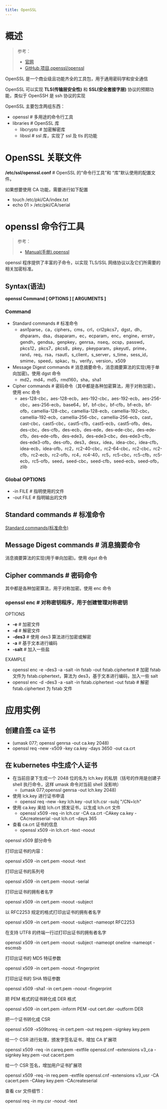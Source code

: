 ```yaml
---
title: OpenSSL
---
```


# 概述

> 参考：
>
> - [官网](https://www.openssl.org/)
> - [GitHub 项目,openssl/openssl](https://github.com/openssl/openssl)

OpenSSL 是一个商业级且功能齐全的工具包，用于通用密码学和安全通信

OpenSSL 可以实现 **TLS(传输层安全性)** 和 **SSL(安全套接字层)** 协议的预期功能，类似于 OpenSSH 是 ssh 协议的实现

OpenSSL 主要包含两组东西：

- openssl # 多用途的命令行工具
- libraries # OpenSSL 库
  - libcrypto # 加密解密库
  - libssl # ssl 库，实现了 ssl 及 tls 的功能

# OpenSSL 关联文件

**/etc/ssl/openssl.conf** # OpenSSL 的“命令行工具”和 “库”默认使用的配置文件。

如果想要使用 CA 功能，需要进行如下配置

- touch /etc/pki/CA/index.txt
- echo 01 > /etc/pki/CA/serial

# openssl 命令行工具

> 参考：
>
> - [Manual(手册),openssl](https://www.openssl.org/docs/manmaster/man1/openssl.html)

openssl 程序提供了丰富的子命令，以实现 TLS/SSL 网络协议以及它们所需要的相关加密标准。

## Syntax(语法)

**openssl Command \[ OPTIONS ] \[ ARGUMENTS ]**

### Command

- Standard commands # 标准命令
  - asn1parse，ca，ciphers，cms，crl，crl2pkcs7，dgst，dh，dhparam，dsa，dsaparam，ec，ecparam，enc，engine，errstr，gendh，gendsa，genpkey，genrsa，nseq，ocsp，passwd，pkcs12，pkcs7，pkcs8，pkey，pkeyparam，pkeyutl，prime，rand，req，rsa，rsautl，s_client，s_server，s_time，sess_id，smime，speed，spkac，ts，verify，version，x509
- Message Digest commands # 消息摘要命令，消息摘要算法的实现(用于单向加密)。使用 dgst 命令
  - md2，md4，md5，rmd160，sha，sha1
- Cipher commands # 密码命令（其中都是各种加密算法，用于对称加密）。使用 enc 命令
  - aes-128-cbc，aes-128-ecb，aes-192-cbc，aes-192-ecb，aes-256-cbc，aes-256-ecb，base64，bf，bf-cbc，bf-cfb，bf-ecb，bf-ofb，camellia-128-cbc，camellia-128-ecb，camellia-192-cbc，camellia-192-ecb，camellia-256-cbc，camellia-256-ecb，cast，cast-cbc，cast5-cbc，cast5-cfb，cast5-ecb，cast5-ofb，des，des-cbc，des-cfb，des-ecb，des-ede，des-ede-cbc，des-ede-cfb，des-ede-ofb，des-ede3，des-ede3-cbc，des-ede3-cfb，des-ede3-ofb，des-ofb，des3，desx，idea，idea-cbc，idea-cfb，idea-ecb，idea-ofb，rc2，rc2-40-cbc，rc2-64-cbc，rc2-cbc，rc2-cfb，rc2-ecb，rc2-ofb，rc4，rc4-40，rc5，rc5-cbc，rc5-cfb，rc5-ecb，rc5-ofb，seed，seed-cbc，seed-cfb，seed-ecb，seed-ofb，zlib

### Global OPTIONS

- -in FILE # 指明使用的文件
- -out FILE # 指明输出的文件

## Standard commands # 标准命令

[Standard commands(标准命令)](/docs/7.信息安全/管理工具/OpenSSL/Standard%20commands(标准命令).md)

## Message Digest commands # 消息摘要命令

消息摘要算法的实现(用于单向加密)。使用 dgst 命令

## Cipher commands # 密码命令

其中都是各种加密算法，用于对称加密。使用 enc 命令

### openssl enc # 对称密钥程序，用于创建管理对称密钥

OPTIONS

- **-e** # 加密文件
- **-d** # 解密文件
- **-des3** # 使用 des3 算法进行加密或解密
- **-a** # 基于文本进行编码
- **-salt** # 加入一些盐

EXAMPLE

- openssl enc -e -des3 -a -salt -in fstab -out fstab.ciphertext # 加密 fstab 文件为 fstab.ciphertext，算法为 des3，基于文本进行编码，加入一些 salt
- openssl enc -d -des3 -a -salt -in fstab.ciphertext -out fstab # 解密 fstab.ciphertext 为 fstab 文件

# 应用实例

## 创建自签 ca 证书

- (umask 077; openssl genrsa -out ca.key 2048)
- openssl req -new -x509 -key ca.key -days 3650 -out ca.crt

## 在 kubernetes 中生成个人证书

- 在当前目录下生成一个 2048 位的名为 lch.key 的私钥（括号的作用是创建子 shell 执行命令，这样 umask 命令对当前 shell 没影响）
  - (umask 077;openssl genrsa -out lch.key 2048)
- 使用 lck.key 进行证书申请
  - openssl req -new -key lch.key -out lch.csr -subj "/CN=lch"
- 使用 ca.key 来给 lch.crt 颁发证书，以生成 lch.crt 文件
  - openssl x509 -req -in lch.csr -CA ca.crt -CAkey ca.key -CAcreateserial -out lch.crt -days 365
- 查看 ca.crt 证书的信息
  - openssl x509 -in lch.crt -text -noout

openssl x509 部分命令

打印出证书的内容：

openssl x509 -in cert.pem -noout -text

打印出证书的系列号

openssl x509 -in cert.pem -noout -serial

打印出证书的拥有者名字

openssl x509 -in cert.pem -noout -subject

以 RFC2253 规定的格式打印出证书的拥有者名字

openssl x509 -in cert.pem -noout -subject -nameopt RFC2253

在支持 UTF8 的终端一行过打印出证书的拥有者名字

openssl x509 -in cert.pem -noout -subject -nameopt oneline -nameopt -escmsb

打印出证书的 MD5 特征参数

openssl x509 -in cert.pem -noout -fingerprint

打印出证书的 SHA 特征参数

openssl x509 -sha1 -in cert.pem -noout -fingerprint

把 PEM 格式的证书转化成 DER 格式

openssl x509 -in cert.pem -inform PEM -out cert.der -outform DER

把一个证书转化成 CSR

openssl x509 -x509toreq -in cert.pem -out req.pem -signkey key.pem

给一个 CSR 进行处理，颁发字签名证书，增加 CA 扩展项

openssl x509 -req -in careq.pem -extfile openssl.cnf -extensions v3_ca -signkey key.pem -out cacert.pem

给一个 CSR 签名，增加用户证书扩展项

openssl x509 -req -in req.pem -extfile openssl.cnf -extensions v3_usr -CA cacert.pem -CAkey key.pem -CAcreateserial

查看 csr 文件细节：

openssl req -in my.csr -noout -text
